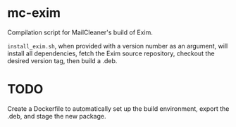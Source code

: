# mc-exim

Compilation script for MailCleaner's build of Exim.

`install_exim.sh`, when provided with a version number as an argument, will install all dependencies, fetch the Exim source repository, checkout the desired version tag, then build a .deb.

# TODO

Create a Dockerfile to automatically set up the build environment, export the .deb, and stage the new package.
